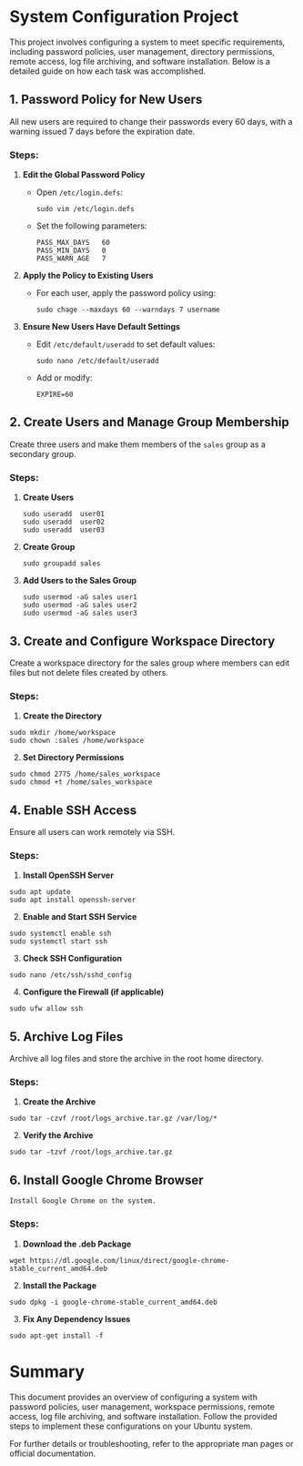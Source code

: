 # System Configuration Project

This project involves configuring a system to meet specific requirements, including password policies, user management, directory permissions, remote access, log file archiving, and software installation. Below is a detailed guide on how each task was accomplished.

## 1. Password Policy for New Users

All new users are required to change their passwords every 60 days, with a warning issued 7 days before the expiration date.

### Steps:
1. **Edit the Global Password Policy**
   - Open `/etc/login.defs`:
     ```
     sudo vim /etc/login.defs
     ```
   - Set the following parameters:
     ```
     PASS_MAX_DAYS   60
     PASS_MIN_DAYS   0
     PASS_WARN_AGE   7
     ```

2. **Apply the Policy to Existing Users**
   - For each user, apply the password policy using:
     ```
     sudo chage --maxdays 60 --warndays 7 username
     ```

3. **Ensure New Users Have Default Settings**
   - Edit `/etc/default/useradd` to set default values:
     ```
     sudo nano /etc/default/useradd
     ```
   - Add or modify:
     ```
     EXPIRE=60
     ```

## 2. Create Users and Manage Group Membership

Create three users and make them members of the `sales` group as a secondary group.

### Steps:
1. **Create Users**
   ```
   sudo useradd  user01
   sudo useradd  user02
   sudo useradd  user03

2. **Create Group**
    ```
    sudo groupadd sales

3. **Add Users to the Sales Group**
    ```
    sudo usermod -aG sales user1
    sudo usermod -aG sales user2
    sudo usermod -aG sales user3

## 3. Create and Configure Workspace Directory

Create a workspace directory for the sales group where members can edit files but not delete files created by others.

### Steps:
1. **Create the Directory**
```
sudo mkdir /home/workspace
sudo chown :sales /home/workspace
```

2. **Set Directory Permissions**
```
sudo chmod 2775 /home/sales_workspace
sudo chmod +t /home/sales_workspace
```

## 4. Enable SSH Access

Ensure all users can work remotely via SSH.

### Steps:
1. **Install OpenSSH Server**
```
sudo apt update
sudo apt install openssh-server
```

2. **Enable and Start SSH Service**
```
sudo systemctl enable ssh
sudo systemctl start ssh
```
3. **Check SSH Configuration**
```
sudo nano /etc/ssh/sshd_config
```
4. **Configure the Firewall (if applicable)**
```
sudo ufw allow ssh
```
## 5. Archive Log Files

Archive all log files and store the archive in the root home directory.

### Steps:
1. **Create the Archive**
```
sudo tar -czvf /root/logs_archive.tar.gz /var/log/*
```
2. **Verify the Archive**
```
sudo tar -tzvf /root/logs_archive.tar.gz
```
## 6. Install Google Chrome Browser
```
Install Google Chrome on the system.
```
### Steps:
1. **Download the .deb Package**
```
wget https://dl.google.com/linux/direct/google-chrome-stable_current_amd64.deb
```
2. **Install the Package**
```
sudo dpkg -i google-chrome-stable_current_amd64.deb
```
3. **Fix Any Dependency Issues**
```
sudo apt-get install -f
```

# Summary
This document provides an overview of configuring a system with password policies, user management, workspace permissions, remote access, log file archiving, and software installation. Follow the provided steps to implement these configurations on your Ubuntu system.

For further details or troubleshooting, refer to the appropriate man pages or official documentation.